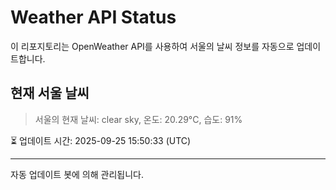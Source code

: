 
# Weather API Status

이 리포지토리는 OpenWeather API를 사용하여 서울의 날씨 정보를 자동으로 업데이트합니다.

## 현재 서울 날씨
> 서울의 현재 날씨: clear sky, 온도: 20.29°C, 습도: 91%

⏳ 업데이트 시간: 2025-09-25 15:50:33 (UTC)

---
자동 업데이트 봇에 의해 관리됩니다.

